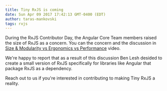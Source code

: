 ```yaml
---
title: Tiny RxJS is coming
date: Sun Apr 09 2017 17:42:13 GMT-0400 (EDT)
author: taras-mankovski
tags: rxjs
---
```

During the RxJS Contributor Day, the Angular Core Team members raised the size of RxJS as a concern. You can the concern and 
the discussion in [Size & Modularity vs Ergonomics vs Performance](https://www.youtube.com/watch?v=2elgbSierX0) video. 

We're happy to report that as a result of this discussion Ben Lesh desided to create a small version of RxJS specifically for
libraries like Angular that package RxJS as a dependency. 

Reach out to us if you're interested in contributing to making Tiny RxJS a reality.